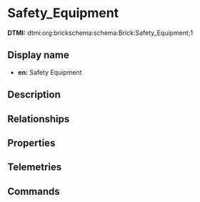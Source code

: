 # Safety_Equipment
**DTMI:** dtmi:org:brickschema:schema:Brick:Safety_Equipment;1
## Display name
- **en:** Safety Equipment
## Description
## Relationships
## Properties
## Telemetries
## Commands
